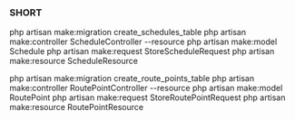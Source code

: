 ### SHORT
php artisan make:migration create_schedules_table
php artisan make:controller ScheduleController --resource
php artisan make:model Schedule
php artisan make:request StoreScheduleRequest
php artisan make:resource ScheduleResource


php artisan make:migration create_route_points_table
php artisan make:controller RoutePointController --resource
php artisan make:model RoutePoint
php artisan make:request StoreRoutePointRequest
php artisan make:resource RoutePointResource
